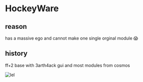 # HockeyWare

## reason
has a massive ego and cannot make one single orginal module :scream:


## history
ff+2 base with 3arth4ack gui and most modules from cosmos

![lel](https://media.discordapp.net/attachments/883409735536226324/1071182273556250674/hockeyware.PNG)

